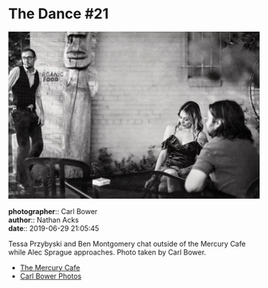 # The Dance #21

![Tessa Przybyski and Ben Montgomery chat outside of the Mercury Cafe](assets/2019-06-29-set-4-the-dance-21.webp)

**photographer**:: Carl Bower  
**author**:: Nathan Acks  
**date**:: 2019-06-29 21:05:45

Tessa Przybyski and Ben Montgomery chat outside of the Mercury Cafe while Alec Sprague approaches. Photo taken by Carl Bower.

* [The Mercury Cafe](http://mercurycafe.com)
* [Carl Bower Photos](https://carlbowerphotos.com)
